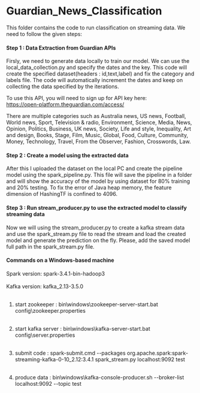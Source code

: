 # Guardian_News_Classification
This folder contains the code to run classification on streaming data.
We need to follow the given steps:

#### Step 1 : Data Extraction from Guardian APIs
Firsly, we need to generate data locally to train our model. We can use the local_data_collection.py and specify the dates and the key. This code will create the specified dataset(headers : id,text,label) and fix the category and labels file. The code will automatically increment the dates and keep on collecting the data specified by the iterations.

To use this API, you will need to sign up for API key here:<br/>
https://open-platform.theguardian.com/access/

There are multiple categories such as Australia news, US news, Football, World news, Sport, Television & radio, Environment, Science, Media, News, Opinion, Politics, Business, UK news, Society, Life and style, Inequality, Art and design, Books, Stage, Film, Music, Global, Food, Culture, Community, Money, Technology, Travel, From the Observer, Fashion, Crosswords, Law.

#### Step 2 : Create a model using the extracted data
After this I uploaded the dataset on the local PC and create the pipeline model using the spark_pipeline.py. This file will save the pipeline in a folder and will show the accuracy of the model by using dataset for 80% training and 20% testing.
To fix the error of Java heap memory, the feature dimension of HashingTF is confined to 4096.

#### Step 3 : Run stream_producer.py to use the extracted model to classify streaming data
Now we will using the stream_producer.py to create a kafka stream data and use the spark_stream.py file to read the stream and load the created model and generate the prediction on the fly. Please, add the saved model full path in the spark_stream.py file.

#### Commands on a Windows-based machine
Spark version: spark-3.4.1-bin-hadoop3<br/><br/>
Kafka version: kafka_2.13-3.5.0<br/><br/>

1. start zookeeper : bin\windows\zookeeper-server-start.bat config\zookeeper.properties<br/><br/>

2. start kafka server : bin\windows\kafka-server-start.bat config\server.properties<br/><br/>

3. submit code : spark-submit.cmd --packages org.apache.spark:spark-streaming-kafka-0-10_2.12:3.4.1 spark_stream.py localhost:9092 test<br/><br/>

4. produce data : bin\windows\kafka-console-producer.sh --broker-list localhost:9092 --topic test<br/><br/>
